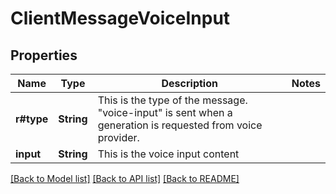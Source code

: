 # ClientMessageVoiceInput

## Properties

Name | Type | Description | Notes
------------ | ------------- | ------------- | -------------
**r#type** | **String** | This is the type of the message. \"voice-input\" is sent when a generation is requested from voice provider. | 
**input** | **String** | This is the voice input content | 

[[Back to Model list]](../README.md#documentation-for-models) [[Back to API list]](../README.md#documentation-for-api-endpoints) [[Back to README]](../README.md)


